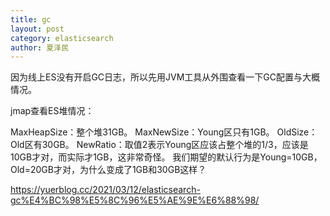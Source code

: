```yaml
---
title: gc
layout: post
category: elasticsearch
author: 夏泽民
---
```

因为线上ES没有开启GC日志，所以先用JVM工具从外围查看一下GC配置与大概情况。

jmap查看ES堆情况：

MaxHeapSize：整个堆31GB。
MaxNewSize：Young区只有1GB。
OldSize：Old区有30GB。
NewRatio：取值2表示Young区应该占整个堆的1/3，应该是10GB才对，而实际才1GB，这非常奇怪。
我们期望的默认行为是Young=10GB，Old=20GB才对，为什么变成了1GB和30GB这样？
<!-- more -->
https://yuerblog.cc/2021/03/12/elasticsearch-gc%E4%BC%98%E5%8C%96%E5%AE%9E%E6%88%98/
